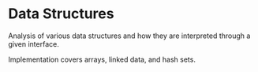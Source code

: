 # Data Structures

Analysis of various data structures and how they are interpreted through a given interface.

Implementation covers arrays, linked data, and hash sets.

